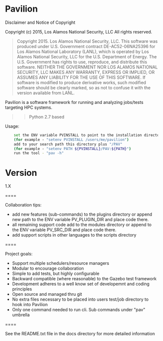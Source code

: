 Pavilion
=========

Disclaimer and Notice of Copyright 

Copyright (c) 2015, Los Alamos National Security, LLC
All rights reserved.

> Copyright 2015. Los Alamos National Security, LLC. 
> This software was produced under U.S. Government contract 
> DE-AC52-06NA25396 for Los Alamos National Laboratory (LANL), 
> which is operated by Los Alamos National Security, LLC for 
> the U.S. Department of Energy. The U.S. Government has rights 
> to use, reproduce, and distribute this software.  NEITHER 
> THE GOVERNMENT NOR LOS ALAMOS NATIONAL SECURITY, LLC MAKES 
> ANY WARRANTY, EXPRESS OR IMPLIED, OR ASSUMES ANY LIABILITY 
> FOR THE USE OF THIS SOFTWARE.  If software is modified to 
> produce derivative works, such modified software should be 
> clearly marked, so as not to confuse it with the version 
> available from LANL.


Pavilion is a software framework for running and analyzing jobs/tests targeting HPC systems.
>> Python 2.7 based


Usage:
```sh
    set the ENV variable PVINSTALL to point to the installation directory 
    (for example - "setenv PVINSTALL /users/me/pavilion")
    add to your search path this directory plus "/PAV"
    (for example - "setenv PATH ${PVINSTALL}/PAV:${PATH}")
    run the tool - "pav -h"
```
Version
====

1.X

====

Collaboration tips:

  - add new features (sub-commands) to the plugins directory or
    append new path to the ENV variable PV_PLUGIN_DIR and place code there.
  - all remaining support code add to the modules directory or append to the
    ENV variable PV_SRC_DIR and place code there.
  - add support scripts in other languages to the scripts directory

====

Project goals:

   - Support multiple schedulers/resource managers 
   - Modular to encourage collaboration  
   - Simple to add tests, but highly configurable
   - Backward compatible (where reasonable) to the Gazebo test framework
   - Development adheres to a well know set of developemnt and coding principles
   - Open source and managed thru git  
   - No extra files necessary to be placed into users test/job directory to hook into Pavilion
   - Only one command needed to run cli. Sub commands under "pav" umbrella  

====

See the README.txt file in the docs directory for more detailed information
